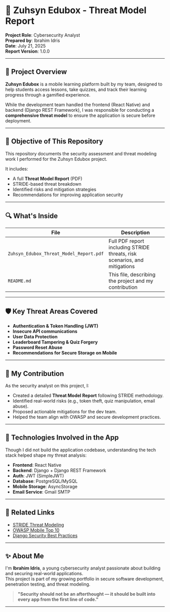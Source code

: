 # 🔐 Zuhsyn Edubox - Threat Model Report

**Project Role**: Cybersecurity Analyst  
**Prepared by**: Ibrahim Idris  
**Date**: July 21, 2025  
**Report Version**: 1.0.0  

---

## 📌 Project Overview

**Zuhsyn Edubox** is a mobile learning platform built by my team, designed to help students access lessons, take quizzes, and track their learning progress through a gamified experience.

While the development team handled the frontend (React Native) and backend (Django REST Framework), I was responsible for conducting a **comprehensive threat model** to ensure the application is secure before deployment.

---

## 🎯 Objective of This Repository

This repository documents the security assessment and threat modeling work I performed for the Zuhsyn Edubox project.

It includes:

- A full **Threat Model Report** (PDF)
- STRIDE-based threat breakdown
- Identified risks and mitigation strategies
- Recommendations for improving application security

---

## 🔍 What's Inside

| File | Description |
|------|-------------|
| `Zuhsyn_Edubox_Threat_Model_Report.pdf` | Full PDF report including STRIDE threats, risk scenarios, and mitigations |
| `README.md` | This file, describing the project and my contribution |
---

## 🛡️ Key Threat Areas Covered

- **Authentication & Token Handling (JWT)**
- **Insecure API communications**
- **User Data Protection**
- **Leaderboard Tampering & Quiz Forgery**
- **Password Reset Abuse**
- **Recommendations for Secure Storage on Mobile**

---

## 🧠 My Contribution

As the security analyst on this project, I:

- Created a detailed **Threat Model Report** following STRIDE methodology.
- Identified real-world risks (e.g., token theft, quiz manipulation, email abuse).
- Proposed actionable mitigations for the dev team.
- Helped the team align with OWASP and secure development practices.

---

## 🚀 Technologies Involved in the App

Though I did not build the application codebase, understanding the tech stack helped shape my threat analysis:

- **Frontend**: React Native
- **Backend**: Django + Django REST Framework
- **Auth**: JWT (SimpleJWT)
- **Database**: PostgreSQL/MySQL
- **Mobile Storage**: AsyncStorage
- **Email Service**: Gmail SMTP

---

## 📎 Related Links

- [STRIDE Threat Modeling](https://owasp.org/www-community/Threat_Modeling_Process)
- [OWASP Mobile Top 10](https://owasp.org/www-project-mobile-top-10/)
- [Django Security Best Practices](https://cheatsheetseries.owasp.org/cheatsheets/Django_Security_Cheat_Sheet.html)

---

## ✨ About Me

I'm **Ibrahim Idris**, a young cybersecurity analyst passionate about building and securing real-world applications.  
This project is part of my growing portfolio in secure software development, penetration testing, and threat modeling.

> **"Security should not be an afterthought — it should be built into every app from the first line of code."**

---



